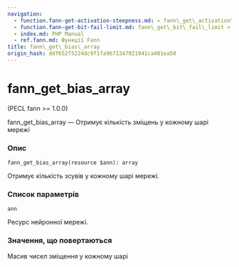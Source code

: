 ```yaml
---
navigation:
  - function.fann-get-activation-steepness.md: « fann\_get\_activation\_steepness
  - function.fann-get-bit-fail-limit.md: fann\_get\_bit\_fail\_limit »
  - index.md: PHP Manual
  - ref.fann.md: Функції Fann
title: fann\_get\_bias\_array
origin_hash: ddf652f5224dc9f1fa9671347921941ca401ea50
---
```

# fann\_get\_bias\_array

(PECL fann >= 1.0.0)

fann\_get\_bias\_array — Отримує кількість зміщень у кожному шарі мережі

### Опис

```methodsynopsis
fann_get_bias_array(resource $ann): array
```

Отримує кількість зсувів у кожному шарі мережі.

### Список параметрів

`ann`

Ресурс нейронної мережі.

### Значення, що повертаються

Масив чисел зміщення у кожному шарі

